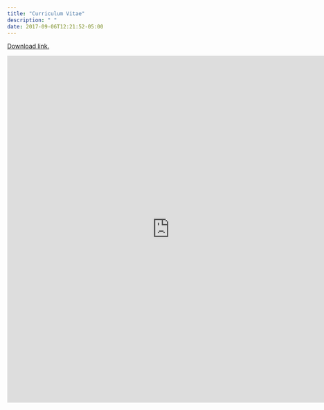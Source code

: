 ```yaml
---
title: "Curriculum Vitae"
description: " "
date: 2017-09-06T12:21:52-05:00
---
```


[Download link.](https://s3-us-west-2.amazonaws.com/cacrawford.resources/web/cv.pdf)

<embed src="https://s3-us-west-2.amazonaws.com/cacrawford.resources/web/cv.pdf" width="750" height="800" type='application/pdf'>
